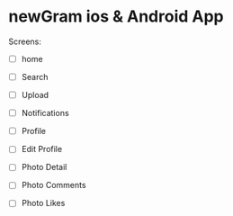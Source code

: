# newGram ios & Android App

Screens:
-[ ] home
-[ ] Search
-[ ] Upload
-[ ] Notifications
-[ ] Profile
-[ ] Edit Profile
-[ ] Photo Detail
-[ ] Photo Comments
-[ ] Photo Likes

